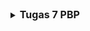 <details>
<summary>
  <span style="font-size:16px;"><b>Tugas 7 PBP</b></span>
</summary>

## Jelaskan apa yang dimaksud dengan stateless widget dan stateful widget, dan jelaskan perbedaan dari keduanya.
Stateless widget adalah sebuah widget yang tidak memiliki state atau keadaan nya bisa berubah-ubah (dinamis). Widget ini digunakan
untuk tampilan yang statis dan tidak memerlukan perubahan data atau interaksi pengguna yang dinamis. Contohnya adalah `Text`, `Icon`, dan
`Container`.

Stateful widget adalah widget yang memiliki state yang dapat berubah selama aplikasi berjalan. Widget ini dapat merespons interaksi dari
pengguna atau perubahan data dengan memperbarui tampilannya. Stateful widget berguna untuk tampilan yang dinamis dan interaktif, seperti
`Checkbox`, `Slider`, dan `TextField`.

Perbedaan dari kedua widget tersebut adalah stateless widget tidak dapat berubah setelah dibuat, stateful widget dapat berubah selama siklus
hidupnya atau selama aplikasi berjalan.

## Sebutkan widget apa saja yang kamu gunakan pada proyek ini dan jelaskan fungsinya.
- `MaterialApp`, root dari aplikasi Flutter untuk mengatur tema aplikasi serta konfigurasi awal. Widget ini adalah widget utama dan mengatur navigasi
serta tampilan keseluruhan aplikasi.
- `Scaffold`, menyediakan struktur dasar halaman seperti AppBar dan body. Scaffold digunakan untuk kerangka dasar untuk halaman aplikasi.
- `AppBar`, menampilkan bagian atas halaman yang berisi judul dari aplikasi.
- `Padding`, memberikan jarak/ruang di sekeliling widget lain agar lebih rapi.
- `Column`, menyusun tata letak widget secara vertikal.
- `Row`, menyusun tata letak widget secara horizontal.
- `InfoCard`, menampilkan kartu informasi dengan judul dan isi.
- `ItemCard`, menampilkan kartu dengan ikon dan nama.
- `GridView`, menampilkan item dalam bentuk grid.
- `InkWell`, memberikan efek ripple saat widget diclick dan menangani action saat diclick.
- `SnackBar`, menampilkan pesan sementara di bagian bawah tampilan layar saat kartu diclick.
- `Icon`, menampilkan ikon.
- `Text`, menampilkan text.

## Apa fungsi dari `setState()`? Jelaskan variabel apa saja yang dapat terdampak dengan fungsi tersebut.
Fungsi `setState()` digunakan dalam widget stateful untuk memberitahu Flutter bahwa ada perubahan pada state yang memerlukan pembaruan tampilan. 
Ketika `setState()` dipanggil, Flutter akan menjalankan ulang metode `build()` dari widget tersebut, sehingga tampilan dapat diperbarui sesuai dengan perubahan state.
Variabel yang dapat terdampak oleh `setState()` adalah semua variabel yang berada dalam kelas state dari widget stateful dan digunakan dalam metode `build()`. 
Perubahan pada variabel-variabel ini akan menyebabkan tampilan widget diperbarui. Contoh variabel yang dapat terdampak adalah variabel yang menyimpan data dinamis seperti teks, angka, atau status boolean yang digunakan untuk mengontrol tampilan widget.

## Jelaskan perbedaan antara `const` dengan `final`.
Final digunakan untuk mendeklarasikan variabel yang hanya dapat diinisialisasi sekali dan tidak dapat diubah setelah itu. Final dapat digunakan untuk
variabel yang nilainya diketahui saat runtime. Sedangkan Const digunakan untuk mendeklarasikan variabel yang harus diketahui saat compile dan bersifat kosntan serta tidak akan
pernah berubah (immutable).

## Pengimplementasian Checklist
- Pertama, saya membuat sebuah program flutter baru dengan judul sugeng_avenue.
- Kemudian, saya memodifikasi file `main.dart` pada directory lib untuk menjalankan widget yang sudah dibuat dan menentukan `colorScheme`.
```
void main() {
  runApp(const MyApp());
}

class MyApp extends StatelessWidget {
  const MyApp({super.key});

  // This widget is the root of your application.
  @override
  Widget build(BuildContext context) {
    return MaterialApp(
      title: 'Sugeng Avenue',
      theme: ThemeData(
      colorScheme: ColorScheme.fromSwatch(
          primarySwatch: Colors.blue,
      ).copyWith(secondary: Colors.blue[800]),
      useMaterial3: true,
      ),
      home: MyHomePage(),
    );
  }
}
```
- Kemudian, saya membuat suatu file bernama `menu.dart` dan membuat constructor, beberapa variabel final, dan list item yang akan ditampilkan serta memberikan warna yang berbeda untuk setiap button item tersebut.
```
final String npm = '2306221913'; // NPM
final String name = 'David Juan Ananda'; // Nama
final String className = 'PBP B'; // Kelas
MyHomePage({super.key});

final List<ItemHomepage> items = [
    ItemHomepage("Lihat Daftar Produk", Icons.list, const Color.fromARGB(230, 19, 125, 187)),
    ItemHomepage("Tambah Produk", Icons.add, const Color.fromARGB(255, 221, 190, 50)),
    ItemHomepage("Logout", Icons.logout, const Color.fromARGB(255, 221, 71, 71)),
];
```
- Membuat class `ItemHomepage` yang memiliki atribut nama, icon, dan color.
```
class ItemHomepage {
    final String name;
    final IconData icon;
    final Color color;

    ItemHomepage(this.name, this.icon, this.color);
}
```
- Kemudian, saya membuat sebuah class bernama `ItemCard` yang menampung class yang ada di `ItemHomepage` dan styling untuk menampilkannya sebagai sebuah tombol. Pada class ini juga dapat menampilkan SnackBar dengan fungsi built-in.
```
class ItemCard extends StatelessWidget {
  // Menampilkan kartu dengan ikon dan nama.

  final ItemHomepage item; 
  
  const ItemCard(this.item, {super.key}); 

  @override
  Widget build(BuildContext context) {
    return Material(
      // Menentukan warna latar belakang dari tema aplikasi.
      color: item.color,
      // Membuat sudut kartu melengkung.
      borderRadius: BorderRadius.circular(12),
      
      child: InkWell(
        // Aksi ketika kartu ditekan.
        onTap: () {
          // Menampilkan pesan SnackBar saat kartu ditekan.
          ScaffoldMessenger.of(context)
            ..hideCurrentSnackBar()
            ..showSnackBar(
              SnackBar(content: Text("Kamu telah menekan tombol ${item.name}!"))
            );
        },
        // Container untuk menyimpan Icon dan Text
        child: Container(
          padding: const EdgeInsets.all(8),
          child: Center(
            child: Column(
              // Menyusun ikon dan teks di tengah kartu.
              mainAxisAlignment: MainAxisAlignment.center,
              children: [
                Icon(
                  item.icon,
                  color: Colors.white,
                  size: 30.0,
                ),
                const Padding(padding: EdgeInsets.all(3)),
                Text(
                  item.name,
                  textAlign: TextAlign.center,
                  style: const TextStyle(color: Colors.white),
                ),
              ],
            ),
          ),
        ),
      ),
    );
  }
}
```
- Terakhir, saya mengintegrasikan `InfoCard` dan `ItemCard` untuk ditampilkan di `MyHomePage`.
```
Widget build(BuildContext context) {
  // Scaffold menyediakan struktur dasar halaman dengan AppBar dan body.
  return Scaffold(
    // AppBar adalah bagian atas halaman yang menampilkan judul.
    appBar: AppBar(
      // Judul aplikasi "Mental Health Tracker" dengan teks putih dan tebal.
      title: const Text(
        'Sugeng Avenue',
        style: TextStyle(
          color: Colors.white,
          fontWeight: FontWeight.bold,
        ),
      ),
      // Warna latar belakang AppBar diambil dari skema warna tema aplikasi.
      backgroundColor: Theme.of(context).colorScheme.primary,
    ),
    // Body halaman dengan padding di sekelilingnya.
    body: Padding(
      padding: const EdgeInsets.all(16.0),
      // Menyusun widget secara vertikal dalam sebuah kolom.
      child: Column(
        crossAxisAlignment: CrossAxisAlignment.center,
        children: [
          // Row untuk menampilkan 3 InfoCard secara horizontal.
          Row(
            mainAxisAlignment: MainAxisAlignment.spaceEvenly,
            children: [
              InfoCard(title: 'NPM', content: npm),
              InfoCard(title: 'Name', content: name),
              InfoCard(title: 'Class', content: className),
            ],
          ),

          // Memberikan jarak vertikal 16 unit.
          const SizedBox(height: 16.0),

          // Menempatkan widget berikutnya di tengah halaman.
          Center(
            child: Column(
              // Menyusun teks dan grid item secara vertikal.

              children: [
                // Menampilkan teks sambutan dengan gaya tebal dan ukuran 18.
                const Padding(
                  padding: EdgeInsets.only(top: 16.0),
                  child: Text(
                    'Welcome to Sugeng Avenue!',
                    style: TextStyle(
                      fontWeight: FontWeight.bold,
                      fontSize: 18.0,
                    ),
                  ),
                ),

                // Grid untuk menampilkan ItemCard dalam bentuk grid 3 kolom.
                GridView.count(
                  primary: true,
                  padding: const EdgeInsets.all(20),
                  crossAxisSpacing: 10,
                  mainAxisSpacing: 10,
                  crossAxisCount: 3,
                  // Agar grid menyesuaikan tinggi kontennya.
                  shrinkWrap: true,

                  // Menampilkan ItemCard untuk setiap item dalam list items.
                  children: items.map((ItemHomepage item) {
                    return ItemCard(item);
                  }).toList(),
                ),
              ],
            ),
          ),
        ],
      ),
    ),
  );
}
```